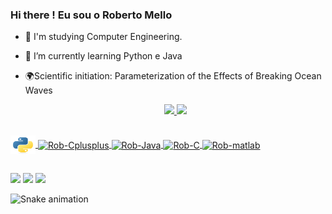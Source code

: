 ### Hi there ! Eu sou o Roberto Mello

- 🔭 I'm studying Computer Engineering.
- 🌱 I’m currently learning  Python e Java
- 🌍Scientific initiation: Parameterization of the Effects of Breaking Ocean Waves


  <div align="center">
    <a href="https://github.com/robertomello10">
    <img height="180em" src="https://github-readme-stats.vercel.app/api?username=robertomello10&show_icons=true&theme=dark&include_all_commits=true&count_private=true"/>
    <img height="180em" src="https://github-readme-stats.vercel.app/api/top-langs/?username=robertomello10&layout=compact&langs_count=7&theme=dark"/>
  </div>  
  
<div style="display: inline_block"><br>
  <img align="center" alt="Rob-Python" height="30" width="40" src="https://raw.githubusercontent.com/devicons/devicon/master/icons/python/python-original.svg">
  <img align="center" alt="Rob-Cplusplus" height="30" width="40" src="https://cdn.jsdelivr.net/gh/devicons/devicon/icons/cplusplus/cplusplus-original.svg">
  <img align="center" alt="Rob-Java" height="30" width="40" src="https://cdn.jsdelivr.net/gh/devicons/devicon/icons/java/java-original-wordmark.svg">
  <img align="center" alt="Rob-C" height="30" width="40" src="https://cdn.jsdelivr.net/gh/devicons/devicon/icons/c/c-original.svg">
   <img align="center" alt="Rob-matlab" height="30" width="40" src="https://cdn.jsdelivr.net/gh/devicons/devicon/icons/matlab/matlab-original.svg">
  
</div>

 ##
 
<div> 
  <a href="https://www.instagram.com/robertomeello" target="_blank"><img src="https://img.shields.io/badge/-Instagram-%23E4405F?style=for-the-badge&logo=instagram&logoColor=white" target="_blank"></a>
  <a href = "mailto:robertomello131@gmail.com"><img src="https://img.shields.io/badge/-Gmail-%23333?style=for-the-badge&logo=gmail&logoColor=white" target="_blank"></a>
  <a href="https://www.linkedin.com/in/roberto-mello-7aba1b224/" target="_blank"><img src="https://img.shields.io/badge/-LinkedIn-%230077B5?style=for-the-badge&logo=linkedin&logoColor=white" target="_blank"></a> 
  
  ![Snake animation](https://github.com/robertomello10/robertomello10/blob/output/github-contribution-grid-snake.svg)
 
</div>

 
  
  
  


